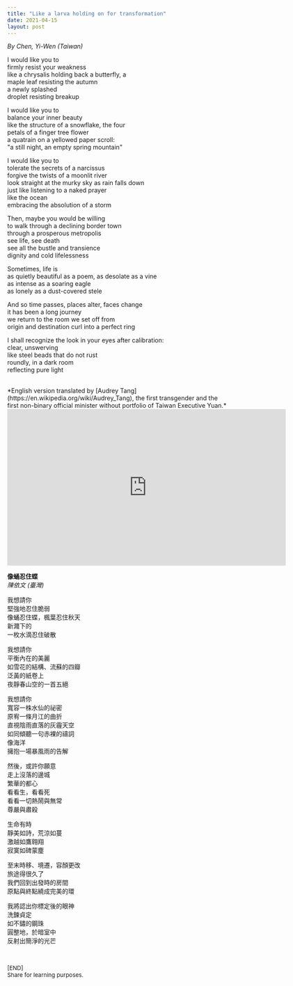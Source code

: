 ```yaml
---
title: "Like a larva holding on for transformation"
date: 2021-04-15
layout: post
---
```


*By Chen, Yi-Wen (Taiwan)*

I would like you to  
firmly resist your weakness  
like a chrysalis holding back a butterfly, a  
maple leaf resisting the autumn  
a newly splashed  
droplet resisting breakup   

I would like you to  
balance your inner beauty  
like the structure of a snowflake, the four   
petals of a finger tree flower  
a quatrain on a yellowed paper scroll:  
"a still night, an empty spring mountain"  

I would like you to  
tolerate the secrets of a narcissus  
forgive the twists of a moonlit river  
look straight at the murky sky as rain falls down  
just like listening to a naked prayer  
like the ocean  
embracing the absolution of a storm    

Then, maybe you would be willing  
to walk through a declining border town  
through a prosperous metropolis  
see life, see death  
see all the bustle and transience  
dignity and cold lifelessness    

Sometimes, life is  
as quietly beautiful as a poem, as desolate as a vine  
as intense as a soaring eagle  
as lonely as a dust-covered stele    

And so time passes, places alter, faces change  
it has been a long journey  
we return to the room we set off from  
origin and destination curl into a perfect ring    

I shall recognize the look in your eyes after calibration:  
clear, unswerving  
like steel beads that do not rust  
roundly, in a dark room  
reflecting pure light    

<br>
*English version translated by [Audrey Tang](https://en.wikipedia.org/wiki/Audrey_Tang), the first transgender and the first non-binary official minister without portfolio of Taiwan Executive Yuan.*

<iframe allowfullscreen="" frameborder="0" height="360" src="https://www.youtube.com/embed/qATkXwppWAw?start=1877" width="640"></iframe>
<br>

**像蛹忍住蝶**  
*陳依文 (臺灣)*

我想請你  
堅強地忍住脆弱  
像蛹忍住蝶，楓葉忍住秋天  
新濺下的  
一枚水滴忍住破散    

我想請你  
平衡內在的美麗  
如雪花的結構、流蘇的四瓣  
泛黃的紙卷上  
夜靜春山空的一首五絕    

我想請你  
寬容一株水仙的祕密  
原宥一條月江的曲折  
直視陰雨直落的灰霾天空  
如同傾聽一句赤裸的禱詞  
像海洋  
擁抱一場暴風雨的告解

然後，或許你願意  
走上沒落的邊城  
繁華的都心  
看看生，看看死  
看看一切熱鬧與無常  
尊嚴與肅殺    

生命有時  
靜美如詩，荒涼如蔓  
激越如鷹翱翔  
寂寞如碑蒙塵    

至末時移、境遷，容顏更改  
旅途得很久了  
我們回到出發時的房間  
原點與終點繞成完美的環

我將認出你標定後的眼神  
洗鍊貞定  
如不鏽的鋼珠  
圓整地，於暗室中  
反射出簡淨的光芒  

<br>
<p>
<font size="2">
[END]
<br>
Share for learning purposes.
</font>
</p>